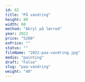 ```yaml
---
id: 62
title: "På vandring"
height: 80
width: 60
method: "Akryl på lærred"
year: 2022
price: "5200"
exPrice: ""
status: ""
fileName: "2022-paa-vandring.jpg"
medie: "painting"
draft: "False"
slug: "paa-vandring"
weight: "40"
---
```

